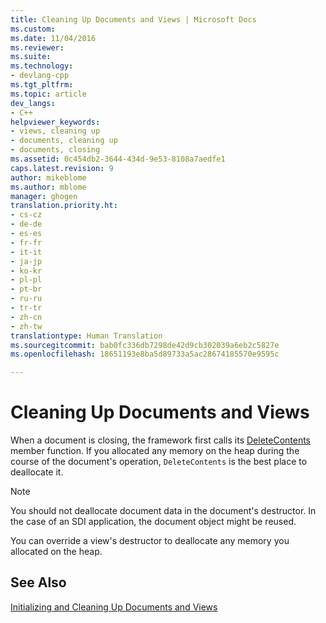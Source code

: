 ```yaml
---
title: Cleaning Up Documents and Views | Microsoft Docs
ms.custom: 
ms.date: 11/04/2016
ms.reviewer: 
ms.suite: 
ms.technology:
- devlang-cpp
ms.tgt_pltfrm: 
ms.topic: article
dev_langs:
- C++
helpviewer_keywords:
- views, cleaning up
- documents, cleaning up
- documents, closing
ms.assetid: 0c454db2-3644-434d-9e53-8108a7aedfe1
caps.latest.revision: 9
author: mikeblome
ms.author: mblome
manager: ghogen
translation.priority.ht:
- cs-cz
- de-de
- es-es
- fr-fr
- it-it
- ja-jp
- ko-kr
- pl-pl
- pt-br
- ru-ru
- tr-tr
- zh-cn
- zh-tw
translationtype: Human Translation
ms.sourcegitcommit: bab0fc336db7298de42d9cb302039a6eb2c5827e
ms.openlocfilehash: 18651193e8ba5d89733a5ac28674185570e9595c

---
```

# Cleaning Up Documents and Views
When a document is closing, the framework first calls its [DeleteContents](../mfc/reference/cdocument-class.md#cdocument__deletecontents) member function. If you allocated any memory on the heap during the course of the document's operation, `DeleteContents` is the best place to deallocate it.  
  
> [!NOTE]
>  You should not deallocate document data in the document's destructor. In the case of an SDI application, the document object might be reused.  
  
 You can override a view's destructor to deallocate any memory you allocated on the heap.  
  
## See Also  
 [Initializing and Cleaning Up Documents and Views](../mfc/initializing-and-cleaning-up-documents-and-views.md)




<!--HONumber=Jan17_HO1-->


